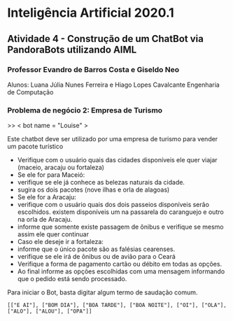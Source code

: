 # Inteligência Artificial 2020.1
## Atividade 4 - Construção de um ChatBot via PandoraBots utilizando AIML
### Professor Evandro de Barros Costa e Giseldo Neo
Alunos: Luana Júlia Nunes Ferreira e Hiago Lopes Cavalcante
Engenharia de Computação



### Problema de negócio 2: Empresa de Turismo

\>> < bot name = "Louise" >

Este chatbot deve ser utilizado por uma empresa de turismo para vender um pacote turístico
* Verifique com o usuário quais das cidades disponíveis ele quer viajar (maceio, aracaju ou fortaleza)
* Se ele for para Maceió:
* verifique se ele já conhece as belezas naturais da cidade.
* sugira os dois pacotes (nove ilhas e orla de alagoas)
* Se ele for a Aracaju:
* verifique com o usuário quais dos dois passeios disponíveis serão escolhidos. existem disponíveis um na
passarela do caranguejo e outro na orla de Aracaju.
* informe que somente existe passagem de ônibus e verifique se mesmo assim ele quer continuar
* Caso ele deseje ir a fortaleza:
* informe que o único pacote são as falésias cearenses.
* verifique se ele irá de ônibus ou de avião para o Ceará
* Verifique a forma de pagamento cartão ou débito em todas as opções.
* Ao final informe as opções escolhidas com uma mensagem informando que o pedido está sendo
processado.


Para iniciar o Bot, basta digitar algum termo de saudação comum.

``` [["E AI"], ["BOM DIA"], ["BOA TARDE"], ["BOA NOITE"], ["OI"], ["OLA"], ["ALO"], ["ALOU"], ["OPA"]] ```
